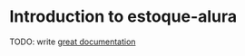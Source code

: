 # Introduction to estoque-alura

TODO: write [great documentation](http://jacobian.org/writing/what-to-write/)
